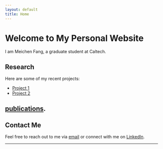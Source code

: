 ```yaml
---
layout: default
title: Home
---
```


# Welcome to My Personal Website

I am Meichen Fang, a graduate student at Caltech. 

## Research

Here are some of my recent projects:

- [Project 1](/projects/project1)
- [Project 2](/projects/project2)

## [publications](https://scholar.google.com/citations?user=YtrJtZkAAAAJ&hl=en).

## Contact Me

Feel free to reach out to me via [email](mffang@caltech.edu) or connect with me on [LinkedIn](https://www.linkedin.com/in/yourprofile).

---
